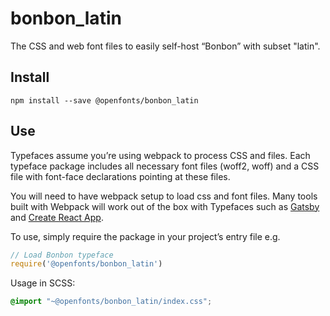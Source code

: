 
# bonbon_latin

The CSS and web font files to easily self-host “Bonbon” with subset "latin".

## Install

`npm install --save @openfonts/bonbon_latin`

## Use

Typefaces assume you’re using webpack to process CSS and files. Each typeface
package includes all necessary font files (woff2, woff) and a CSS file with
font-face declarations pointing at these files.

You will need to have webpack setup to load css and font files. Many tools built
with Webpack will work out of the box with Typefaces such as [Gatsby](https://github.com/gatsbyjs/gatsby)
and [Create React App](https://github.com/facebookincubator/create-react-app).

To use, simply require the package in your project’s entry file e.g.

```javascript
// Load Bonbon typeface
require('@openfonts/bonbon_latin')
```

Usage in SCSS:
```scss
@import "~@openfonts/bonbon_latin/index.css";
```
